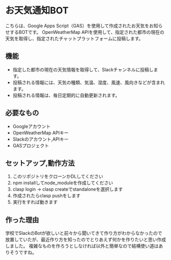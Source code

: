 # お天気通知BOT

こちらは、Google Apps Script（GAS）を使用して作成されたお天気をお知らせするBOTです。
OpenWeatherMap APIを使用して、指定された都市の現在の天気を取得し、指定されたチャットプラットフォームに投稿します。

## 機能
- 指定した都市の現在の天気情報を取得して、Slackチャンネルに投稿します。
- 投稿される情報には、天気の種類、気温、湿度、風速、風向きなどが含まれます。
- 投稿される情報は、毎日定期的に自動更新されます。


## 必要なもの
- Googleアカウント
- OpenWeatherMap APIキー
- Slackのアカウント,APIキー
- GASプロジェクト

## セットアップ,動作方法
1. このリポジトリをクローンかDLしてください
2. npm installしてnode_moduleを作成してください
3. clasp login → clasp createでstandaloneを選択します
4. 作成されたらclasp pushをします
5. 実行をすれば動きます

## 作った理由
学校でSlackのBotが欲しいと前々から聞いてきて作り方がわからなかったので放置していたが、最近作り方を知ったのでとりあえず何かを作りたいと思い作成しました。
複雑なものを作ろうとしなければ以外と簡単なので結構使い道はありそうですね。